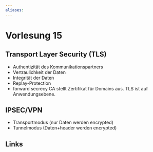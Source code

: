 ```yaml
---
aliases: 
---
```

# Vorlesung 15 
## Transport Layer Security (TLS)
- Authentizität des Kommunikationspartners
- Vertraulichkeit der Daten
- Integrität der Daten
- Replay-Protection
- forward secrecy
CA stellt Zertifikat für Domains aus.
TLS ist auf Anwendungsebene.
## IPSEC/VPN
- Transportmodus (nur Daten werden encrypted)
- Tunnelmodus (Daten+header werden encrypted)
## Links